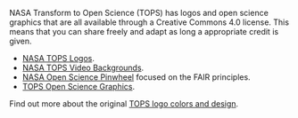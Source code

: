 NASA Transform to Open Science (TOPS) has logos and open science graphics that are all available through a Creative Commons 4.0 license. This means that you can share freely and adapt as long a appropriate credit is given.  
* [NASA TOPS Logos](https://doi.org/10.5281/zenodo.6565103). 
* [NASA TOPS Video Backgrounds](https://doi.org/10.5281/zenodo.6565075). 
* [NASA Open Science Pinwheel](https://doi.org/10.5281/zenodo.6565079) focused on the FAIR principles. 
* [TOPS Open Science Graphics](https://doi.org/10.5281/zenodo.6565030). 

Find out more about the original [TOPS logo colors and design](https://github.com/nasa/Transform-to-Open-Science/tree/main/docs/Area1_Engagement/TOPS_graphics_badges/tops-badge). 

